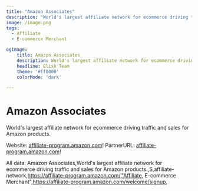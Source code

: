 ```yaml
---
title: "Amazon Associates"
description: "World's largest affiliate network for ecommerce driving traffic and sales for Amazon products."
image: /image.png
tags: 
  - Affiliate
  - E-commerce Merchant

ogImage:
    title: Amazon Associates
    description: World's largest affiliate network for ecommerce driving traffic and sales for Amazon products.
    headline: Elish Team
    theme: '#ff0000'
    colorMode: 'dark'

---
```


# Amazon Associates

World's largest affiliate network for ecommerce driving traffic and sales for Amazon products.

Website: [affiliate-program.amazon.com](https://affiliate-program.amazon.com/)!
PartnerURL: [affiliate-program.amazon.com](https://affiliate-program.amazon.com/welcome/signup)!

All data:
Amazon Associates,World's largest affiliate network for ecommerce driving traffic and sales for Amazon products.,S,affiliate-network,https://affiliate-program.amazon.com/,"Affiliate, E-commerce Merchant",https://affiliate-program.amazon.com/welcome/signup,